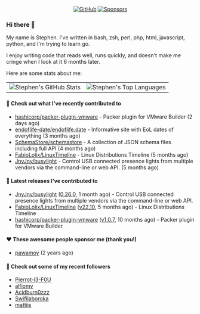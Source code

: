 <p align="center">
    <a href="https://github.com/StephenBrown2"><img src="https://img.shields.io/github/followers/StephenBrown2.svg?label=GitHub&style=social" alt="GitHub"></a>
    <a href="https://github.com/sponsors/StephenBrown2"><img src="https://img.shields.io/badge/Sponsors--_.svg?style=social&logo=github&logoColor=EA4AAA" alt="Sponsors"></a>
</p>

### Hi there 👋

My name is Stephen. I've written in bash, zsh, perl, php, html, javascript, python, and I'm trying to learn go.

I enjoy writing code that reads well, runs quickly, and doesn't make me cringe when I look at it 6 months later.

Here are some stats about me:

|     |     |
| --- | --- |
| ![Stephen's GitHub Stats](https://github-readme-stats.vercel.app/api?username=StephenBrown2&show_icons=true&count_private=true) | ![Stephen's Top Languages](https://github-readme-stats.vercel.app/api/top-langs/?username=StephenBrown2&layout=compact) |

#### 👷 Check out what I've recently contributed to

- [hashicorp/packer-plugin-vmware](https://github.com/hashicorp/packer-plugin-vmware) - Packer plugin for VMware Builder (2 days ago)
- [endoflife-date/endoflife.date](https://github.com/endoflife-date/endoflife.date) - Informative site with EoL dates of everything (3 months ago)
- [SchemaStore/schemastore](https://github.com/SchemaStore/schemastore) - A collection of JSON schema files including full API (4 months ago)
- [FabioLolix/LinuxTimeline](https://github.com/FabioLolix/LinuxTimeline) - Linux Distributions Timeline (5 months ago)
- [JnyJny/busylight](https://github.com/JnyJny/busylight) - Control USB connected presence lights from multiple vendors via the command-line or web API. (5 months ago)



#### 🔭 Latest releases I've contributed to

- [JnyJny/busylight](https://github.com/JnyJny/busylight) ([0.26.0](https://github.com/JnyJny/busylight/releases/tag/0.26.0), 1 month ago) - Control USB connected presence lights from multiple vendors via the command-line or web API.
- [FabioLolix/LinuxTimeline](https://github.com/FabioLolix/LinuxTimeline) ([v22.10](https://github.com/FabioLolix/LinuxTimeline/releases/tag/v22.10), 5 months ago) - Linux Distributions Timeline
- [hashicorp/packer-plugin-vmware](https://github.com/hashicorp/packer-plugin-vmware) ([v1.0.7](https://github.com/hashicorp/packer-plugin-vmware/releases/tag/v1.0.7), 10 months ago) - Packer plugin for VMware Builder

#### ❤️ These awesome people sponsor me (thank you!)

- [pawamoy](https://github.com/pawamoy) (2 years ago)

#### 👯 Check out some of my recent followers

- [Pierrot-l3-F0U](https://github.com/Pierrot-l3-F0U)
- [alfiomy](https://github.com/alfiomy)
- [Acidburn0zzz](https://github.com/Acidburn0zzz)
- [Swifilaboroka](https://github.com/Swifilaboroka)
- [mattijs](https://github.com/mattijs)


